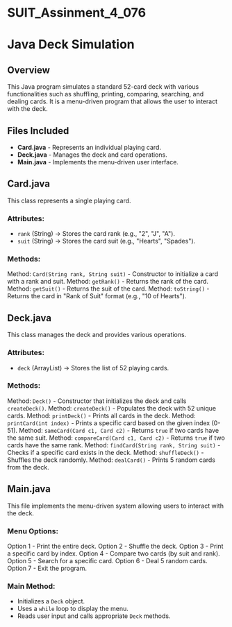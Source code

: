 # SUIT_Assinment_4_076
# Java Deck Simulation

## Overview
This Java program simulates a standard 52-card deck with various functionalities such as shuffling, printing, comparing, searching, and dealing cards. It is a menu-driven program that allows the user to interact with the deck.

## Files Included
- **Card.java** - Represents an individual playing card.
- **Deck.java** - Manages the deck and card operations.
- **Main.java** - Implements the menu-driven user interface.

## Card.java
This class represents a single playing card.

### Attributes:
- `rank` (String) → Stores the card rank (e.g., "2", "J", "A").
- `suit` (String) → Stores the card suit (e.g., "Hearts", "Spades").

### Methods:
Method: `Card(String rank, String suit)` - Constructor to initialize a card with a rank and suit.
Method: `getRank()` - Returns the rank of the card.
Method: `getSuit()` - Returns the suit of the card.
Method: `toString()` - Returns the card in "Rank of Suit" format (e.g., "10 of Hearts").

## Deck.java
This class manages the deck and provides various operations.

### Attributes:
- `deck` (ArrayList<Card>) → Stores the list of 52 playing cards.

### Methods:
Method: `Deck()` - Constructor that initializes the deck and calls `createDeck()`.
Method: `createDeck()` - Populates the deck with 52 unique cards.
Method: `printDeck()` - Prints all cards in the deck.
Method: `printCard(int index)` - Prints a specific card based on the given index (0-51).
Method: `sameCard(Card c1, Card c2)` - Returns `true` if two cards have the same suit.
Method: `compareCard(Card c1, Card c2)` - Returns `true` if two cards have the same rank.
Method: `findCard(String rank, String suit)` - Checks if a specific card exists in the deck.
Method: `shuffleDeck()` - Shuffles the deck randomly.
Method: `dealCard()` - Prints 5 random cards from the deck.

## Main.java
This file implements the menu-driven system allowing users to interact with the deck.

### Menu Options:
Option 1 - Print the entire deck.
Option 2 - Shuffle the deck.
Option 3 - Print a specific card by index.
Option 4 - Compare two cards (by suit and rank).
Option 5 - Search for a specific card.
Option 6 - Deal 5 random cards.
Option 7 - Exit the program.

### Main Method:
- Initializes a `Deck` object.
- Uses a `while` loop to display the menu.
- Reads user input and calls appropriate `Deck` methods.
